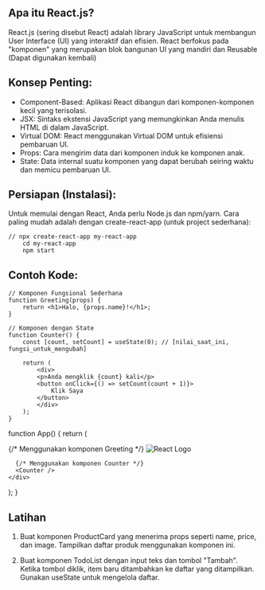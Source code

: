 ## Apa itu React.js?

React.js (sering disebut React) adalah library JavaScript untuk membangun User Interface (UI) yang interaktif dan efisien. React berfokus pada "komponen" yang merupakan blok bangunan UI yang mandiri dan Reusable (Dapat digunakan kembali)

## Konsep Penting:

- Component-Based: Aplikasi React dibangun dari komponen-komponen kecil yang terisolasi.
- JSX: Sintaks ekstensi JavaScript yang memungkinkan Anda menulis HTML di dalam JavaScript.
- Virtual DOM: React menggunakan Virtual DOM untuk efisiensi pembaruan UI.
- Props: Cara mengirim data dari komponen induk ke komponen anak.
- State: Data internal suatu komponen yang dapat berubah seiring waktu dan memicu pembaruan UI.

## Persiapan (Instalasi):

Untuk memulai dengan React, Anda perlu Node.js dan npm/yarn.
Cara paling mudah adalah dengan create-react-app (untuk project sederhana):

    // npx create-react-app my-react-app
        cd my-react-app
        npm start

## Contoh Kode:

    // Komponen Fungsional Sederhana
    function Greeting(props) {
        return <h1>Halo, {props.name}!</h1>;
    }

    // Komponen dengan State
    function Counter() {
        const [count, setCount] = useState(0); // [nilai_saat_ini, fungsi_untuk_mengubah]

        return (
            <div>
            <p>Anda mengklik {count} kali</p>
            <button onClick={() => setCount(count + 1)}>
                Klik Saya
            </button>
            </div>
        );
    }

function App() {
  return (
    <div className="App">
      {/* Menggunakan komponen Greeting */}
      <img src={logo} className="App-logo" alt="React Logo" />
      <Greeting name="Dunia React" />
      <Greeting name="Pengguna Baru" />

      {/* Menggunakan komponen Counter */}
      <Counter />
    </div>
  );
}

## Latihan

1. Buat komponen ProductCard yang menerima props seperti name, price, dan image. Tampilkan daftar produk menggunakan komponen ini.

2. Buat komponen TodoList dengan input teks dan tombol "Tambah". Ketika tombol diklik, item baru ditambahkan ke daftar yang ditampilkan. Gunakan useState untuk mengelola daftar.